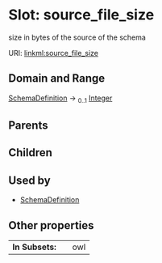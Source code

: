 
# Slot: source_file_size


size in bytes of the source of the schema

URI: [linkml:source_file_size](https://w3id.org/linkml/source_file_size)


## Domain and Range

[SchemaDefinition](SchemaDefinition.md) &#8594;  <sub>0..1</sub> [Integer](types/Integer.md)

## Parents


## Children


## Used by

 * [SchemaDefinition](SchemaDefinition.md)

## Other properties

|  |  |  |
| --- | --- | --- |
| **In Subsets:** | | owl |

